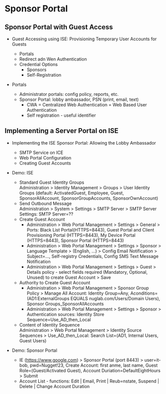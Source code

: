 # Sponsor Portal

## Sponsor Portal with Guest Access

+ Guest Accessing using ISE: Provisioning Temporary User Accounts for Guests
    + Portals
    + Redirect adn Wen Authentication
    + Credential Options
        + Sponsors
        + Self-Registration

+ Portals
    + Administrator portals: config policy, reports, etc.
    + Sponsor Portal: lobby ambassador, PSN (print, email, text)
        + CWA = Centralized Web Authentication =  Web Based User Authentication
        + Self registration - useful identifier


## Implementing a Server Portal on ISE

+ Implementing the ISE Sponsor Portal: Allowing the Lobby Ambassador
    + SMTP Service on ICE
    + Web Portal Configuration
    + Creating Guest Accounts

+ Demo: ISE
    + Standard Guest Identity Groups <br/>
        Administration > Identity Management > Groups > User Identity Groups (default: ActivatedGuest, Employee, Guest, SponsorAllAccount, SponsorGroupAccounts, SponsorOwnAccount)
    + Send Outbound Message <br/>
        Administration > System > Settings > SMTP Server > SMTP Server Settings: SMTP Server=??
    + Create Guest Account
        + Administration > Web Portal Management > Settings > General > Ports: Black List Portal(HTTPS=8443), Guest Portal and Client Provisioning Portal (HTTPS=8443), My Device Portal (HTTPS=8443), Sponsor Portal (HTTPS=8443)
        + Administration > Web Portal Management > Settings > Sponsor > Language Template > (English, ...) > Config Email Notification > Subject=..., Self-registry Credentials, Config SMS Text Message Notification
        + Administration > Web Portal Management > Settings > Guest > Details policy - select fields required (Mandatory, Optional, Unused) to create Guest Account > Save
    + Authority to Create Guest Account
        + Administration > Web Portal Management > Sponsor Group Policy > Manage All Account: Identity Group=Any, Aconditions=(AD1:ExternalGroups EQUALS nuglab.com/Users/Domain Users), Sponsor Groups_SponsorAllAccounts
        + Administration > Web Portal Management > Settings > Sponsor > Authentication sources: Identity Store Sequence=Use_AD_then_Local
    + Content of Identity Sequence <br/>
        Administration > Web Portal Management > Identity Source Sequences > Use_AD_then_Local: Search List=(AD1, Internal Users, Guest Users)

+ Demo: Sponsor Portal 
    + IE (https://www.google.com) > Sponsor Portal (port 8443) > user=it-bob, pwd=Nugget!23, Create Account: first anme, last name, Guest Role=(Guest/Activated Guest), Account Duriation=DefaultEightHours > Submit
    + Account List - functions: Edit | Email, Print | Reub=nstate, Suspend | Delete | Change Account Duration



    